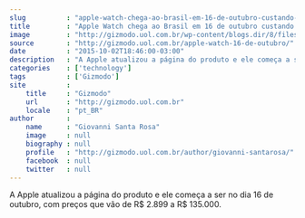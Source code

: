 ```yaml
---
slug          : "apple-watch-chega-ao-brasil-em-16-de-outubro-custando-entre-rs-2-899-e-rs-135-000"
title         : "Apple Watch chega ao Brasil em 16 de outubro custando entre R$ 2.899 e R$ 135.000"
image         : "http://gizmodo.uol.com.br/wp-content/blogs.dir/8/files/2015/03/Apple-Watch-hands-on-1.jpg"
source        : "http://gizmodo.uol.com.br/apple-watch-16-de-outubro/"
date          : "2015-10-02T18:46:00-03:00"
description   : "A Apple atualizou a página do produto e ele começa a ser no dia 16 de outubro, com preços que vão de R$ 2.899 a R$ 135.000."
categories    : ['technology']
tags          : ['Gizmodo']
site          :
    title     : "Gizmodo"
    url       : "http://gizmodo.uol.com.br"
    locale    : "pt_BR"
author        :
    name      : "Giovanni Santa Rosa"
    image     : null
    biography : null
    profile   : "http://gizmodo.uol.com.br/author/giovanni-santarosa/"
    facebook  : null
    twitter   : null
---
```


A Apple atualizou a página do produto e ele começa a ser no dia 16 de outubro, com preços que vão de R$ 2.899 a R$ 135.000.
